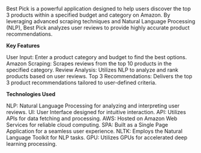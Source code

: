 Best Pick is a powerful application designed to help users discover the top 3 products within a specified budget and category on Amazon. By leveraging advanced scraping techniques and Natural Language Processing (NLP), Best Pick analyzes user reviews to provide highly accurate product recommendations.

**Key Features**

User Input: Enter a product category and budget to find the best options.
Amazon Scraping: Scrapes reviews from the top 10 products in the specified category.
Review Analysis: Utilizes NLP to analyze and rank products based on user reviews.
Top 3 Recommendations: Delivers the top 3 product recommendations tailored to user-defined criteria.

**Technologies Used**

NLP: Natural Language Processing for analyzing and interpreting user reviews.
UI: User Interface designed for intuitive interaction.
API: Utilizes APIs for data fetching and processing.
AWS: Hosted on Amazon Web Services for reliable cloud computing.
SPA: Built as a Single Page Application for a seamless user experience.
NLTK: Employs the Natural Language Toolkit for NLP tasks.
GPU: Utilizes GPUs for accelerated deep learning processing.
